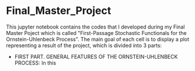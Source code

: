 # Final_Master_Project
This jupyter notebook contains the codes that I developed during my Final Master Poject which is called "First-Passage Stochastic Functionals for the Ornstein-Uhlenbeck Process". 
The main goal of each cell is to display a plot representing a result of the project, which is divided into 3 parts:
  - FIRST PART. GENERAL FEATURES OF THE ORNSTEIN-UHLENBECK PROCESS: In this 
